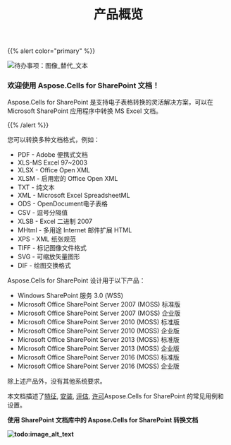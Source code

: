 ﻿---
title: 产品概览
type: docs
weight: 10
url: /zh/sharepoint/product-overview/
---
{{% alert color="primary" %}} 

![待办事项：图像_替代_文本](product-overview_1)
### **欢迎使用 Aspose.Cells for SharePoint 文档！**
Aspose.Cells for SharePoint 是支持电子表格转换的灵活解决方案，可以在 Microsoft SharePoint 应用程序中转换 MS Excel 文档。

{{% /alert %}} 

您可以转换多种文档格式，例如：

- PDF - Adobe 便携式文档
- XLS-MS Excel 97~2003
- XLSX - Office Open XML
- XLSM - 启用宏的 Office Open XML
- TXT - 纯文本
- XML - Microsoft Excel SpreadsheetML
- ODS - OpenDocument电子表格
- CSV - 逗号分隔值
- XLSB - Excel 二进制 2007
- MHtml - 多用途 Internet 邮件扩展 HTML
- XPS - XML 纸张规范
- TIFF - 标记图像文件格式
- SVG - 可缩放矢量图形
- DIF - 绘图交换格式

Aspose.Cells for SharePoint 设计用于以下产品：

- Windows SharePoint 服务 3.0 (WSS)
- Microsoft Office SharePoint Server 2007 (MOSS) 标准版
- Microsoft Office SharePoint Server 2007 (MOSS) 企业版
- Microsoft Office SharePoint Server 2010 (MOSS) 标准版
- Microsoft Office SharePoint Server 2010 (MOSS) 企业版
- Microsoft Office SharePoint Server 2013 (MOSS) 标准版
- Microsoft Office SharePoint Server 2013 (MOSS) 企业版
- Microsoft Office SharePoint Server 2016 (MOSS) 标准版
- Microsoft Office SharePoint Server 2016 (MOSS) 企业版

除上述产品外，没有其他系统要求。

本文档描述了[特征](/cells/zh/sharepoint/features/), [安装](/cells/zh/sharepoint/install-aspose-cells-for-sharepoint/), [评估](/cells/zh/sharepoint/evaluate-aspose-cells/), [许可](/cells/zh/sharepoint/license-aspose-cells-for-sharepoint/)Aspose.Cells for SharePoint 的常见用例和设置。

**使用 SharePoint 文档库中的 Aspose.Cells for SharePoint 转换文档**

**![todo:image_alt_text](product-overview_2.png)**








